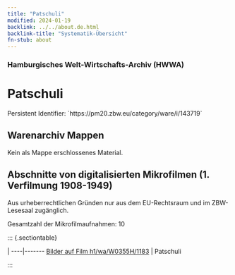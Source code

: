 ```yaml
---
title: "Patschuli"
modified: 2024-01-19
backlink: ../../about.de.html
backlink-title: "Systematik-Übersicht"
fn-stub: about
---
```


### Hamburgisches Welt-Wirtschafts-Archiv (HWWA)

# Patschuli

<div class="hint">Persistent Identifier: `https://pm20.zbw.eu/category/ware/i/143719`</div>







## Warenarchiv Mappen





Kein als Mappe erschlossenes Material.



<a id="filmsections" />

## Abschnitte von digitalisierten Mikrofilmen (1. Verfilmung 1908-1949)

<p>Aus urheberrechtlichen Gründen nur aus dem EU-Rechtsraum und im ZBW-Lesesaal zugänglich.</p>


<p>Gesamtzahl der Mikrofilmaufnahmen: 10</p>





::: {.sectiontable}

 | 
----|-------
<a class="btn" href="https://pm20.zbw.eu/film/h1/wa/W0355H/1183" rel="nofollow">Bilder auf Film h1/wa/W0355H/1183</a> | Patschuli


:::
















